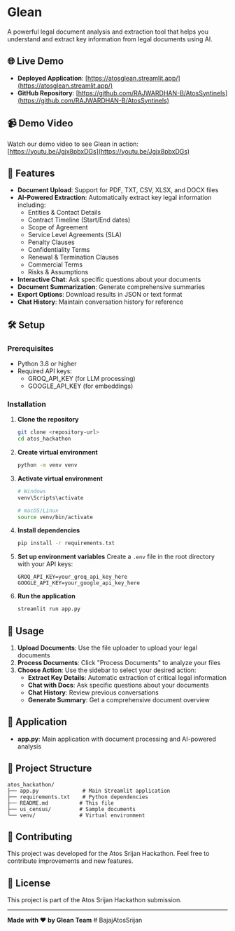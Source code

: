 # Glean

A powerful legal document analysis and extraction tool that helps you understand and extract key information from legal documents using AI.

## 🌐 Live Demo

- **Deployed Application**: [https://atosglean.streamlit.app/](https://atosglean.streamlit.app/)
- **GitHub Repository**: [https://github.com/RAJWARDHAN-B/AtosSyntinels](https://github.com/RAJWARDHAN-B/AtosSyntinels)

## 📹 Demo Video

Watch our demo video to see Glean in action: [https://youtu.be/Jgjx8pbxDGs](https://youtu.be/Jgjx8pbxDGs)


## 🚀 Features

- **Document Upload**: Support for PDF, TXT, CSV, XLSX, and DOCX files
- **AI-Powered Extraction**: Automatically extract key legal information including:
  - Entities & Contact Details
  - Contract Timeline (Start/End dates)
  - Scope of Agreement
  - Service Level Agreements (SLA)
  - Penalty Clauses
  - Confidentiality Terms
  - Renewal & Termination Clauses
  - Commercial Terms
  - Risks & Assumptions
- **Interactive Chat**: Ask specific questions about your documents
- **Document Summarization**: Generate comprehensive summaries
- **Export Options**: Download results in JSON or text format
- **Chat History**: Maintain conversation history for reference

## 🛠️ Setup

### Prerequisites
- Python 3.8 or higher
- Required API keys:
  - GROQ_API_KEY (for LLM processing)
  - GOOGLE_API_KEY (for embeddings)

### Installation

1. **Clone the repository**
   ```bash
   git clone <repository-url>
   cd atos_hackathon
   ```

2. **Create virtual environment**
   ```bash
   python -m venv venv
   ```

3. **Activate virtual environment**
   ```bash
   # Windows
   venv\Scripts\activate
   
   # macOS/Linux
   source venv/bin/activate
   ```

4. **Install dependencies**
   ```bash
   pip install -r requirements.txt
   ```

5. **Set up environment variables**
   Create a `.env` file in the root directory with your API keys:
   ```
   GROQ_API_KEY=your_groq_api_key_here
   GOOGLE_API_KEY=your_google_api_key_here
   ```

6. **Run the application**
   ```bash
   streamlit run app.py
   ```

## 📖 Usage

1. **Upload Documents**: Use the file uploader to upload your legal documents
2. **Process Documents**: Click "Process Documents" to analyze your files
3. **Choose Action**: Use the sidebar to select your desired action:
   - **Extract Key Details**: Automatic extraction of critical legal information
   - **Chat with Docs**: Ask specific questions about your documents
   - **Chat History**: Review previous conversations
   - **Generate Summary**: Get a comprehensive document overview

## 🔧 Application

- **app.py**: Main application with document processing and AI-powered analysis

## 📁 Project Structure

```
atos_hackathon/
├── app.py              # Main Streamlit application
├── requirements.txt    # Python dependencies
├── README.md          # This file
├── us_census/         # Sample documents
└── venv/              # Virtual environment
```

## 🤝 Contributing

This project was developed for the Atos Srijan Hackathon. Feel free to contribute improvements and new features.

## 📄 License

This project is part of the Atos Srijan Hackathon submission.

---

**Made with ❤ by Glean Team**
#   B a j a j A t o s S r i j a n  
 